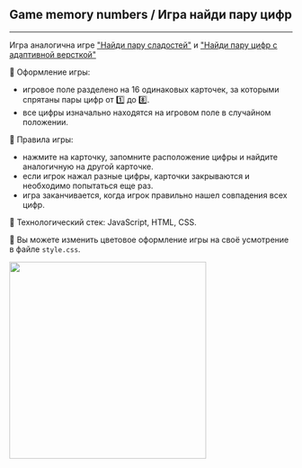 ## Game memory numbers / Игра найди пару цифр    
****


Игра аналогична игре ["Найди пару сладостей"](https://github.com/Frontess/Game_memory_sweets) и ["Найди пару цифр с адаптивной версткой"](https://github.com/Frontess/Memory-game)

:game_die: Оформление игры: 
- игровое поле разделено на 16 одинаковых карточек, за которыми спрятаны пары цифр от :one: до :eight:.
- все цифры изначально находятся на игровом поле в случайном положении.

:game_die: Правила игры: 
- нажмите на карточку, запомните расположение цифры и найдите аналогичную на другой картoчке.
- если игрок нажал разные цифры, карточки закрываются и необходимо попытаться еще раз.
- игра заканчивается, когда игрок правильно нашел совпадения всех цифр.

:game_die: Технологический стек: JavaScript, HTML, CSS.

:100: Вы можете изменить цветовое оформление игры на своё усмотрение в файле `style.css`.
<div id="footer">
  
<img src="https://media.giphy.com/media/v1.Y2lkPTc5MGI3NjExMW15MnZtM3RtNmZvZXRyZWhjNXg4d2phZGYyYW4xamJqZDY1amY3eCZlcD12MV9pbnRlcm5hbF9naWZfYnlfaWQmY3Q9Zw/7rjzdle82dcwihtqQn/giphy.gif" width="350" />

</div>
